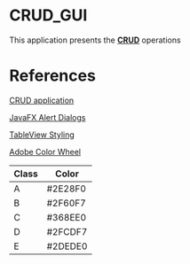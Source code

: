 # CRUD_GUI

This application presents the [**CRUD**](https://en.wikipedia.org/wiki/Create,_read,_update_and_delete) operations

# References
[CRUD application](https://www.youtube.com/watch?v=fML0QS9t_Po)

[JavaFX Alert Dialogs](https://o7planning.org/11529/javafx-alert-dialog)

[TableView Styling](https://edencoding.com/style-tableview-javafx/)

[Adobe Color Wheel](https://color.adobe.com/create/color-wheel)

|Class|Color|
|-----|-----|
|A|#2E28F0|
|B|#2F60F7|
|C|#368EE0|
|D|#2FCDF7|
|E|#2DEDE0|
